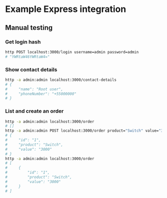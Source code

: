 # Example Express integration

## Manual testing

### Get login hash

```bash
http POST localhost:3000/login username=admin password=admin
# "YWRtaW46YWRtaW4="
```

### Show contact details

```bash
http -a admin:admin localhost:3000/contact-details
# {
#     "name": "Root user",
#     "phoneNumber": "+55000000"
# }
```

### List and create an order

```bash
http -a admin:admin localhost:3000/order
# []
http -a admin:admin POST localhost:3000/order product="Switch" value="3000"
# {
#     "id": "1",
#     "product": "Switch",
#     "value": "3000"
# }
http -a admin:admin localhost:3000/order
# [
#     {
#         "id": "1",
#         "product": "Switch",
#         "value": "3000"
#     }
# ]
```

<!-- TODO: once we have support to query, add use cases here -->
